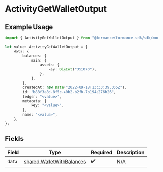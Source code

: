 # ActivityGetWalletOutput

## Example Usage

```typescript
import { ActivityGetWalletOutput } from "@formance/formance-sdk/sdk/models/shared";

let value: ActivityGetWalletOutput = {
    data: {
        balances: {
            main: {
                assets: {
                    key: BigInt("351870"),
                },
            },
        },
        createdAt: new Date("2022-09-18T13:33:39.335Z"),
        id: "b88f3a8d-8f5c-40b2-b2fb-7b194a276b26",
        ledger: "<value>",
        metadata: {
            key: "<value>",
        },
        name: "<value>",
    },
};
```

## Fields

| Field                                                                         | Type                                                                          | Required                                                                      | Description                                                                   |
| ----------------------------------------------------------------------------- | ----------------------------------------------------------------------------- | ----------------------------------------------------------------------------- | ----------------------------------------------------------------------------- |
| `data`                                                                        | [shared.WalletWithBalances](../../../sdk/models/shared/walletwithbalances.md) | :heavy_check_mark:                                                            | N/A                                                                           |